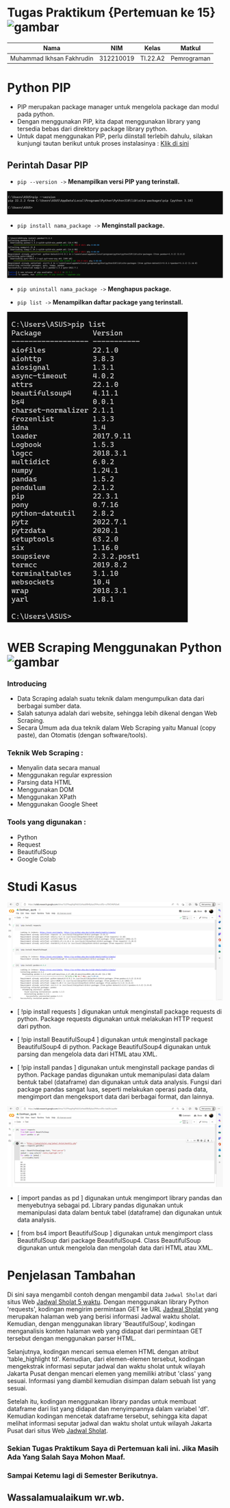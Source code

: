 # Tugas Praktikum {Pertemuan ke 15} ![gambar](https://camo.githubusercontent.com/1cf226ebd63b65195652984b96e56db54bfaa9a41690b6da6c138a40e4137393/68747470733a2f2f75706c6f61642e77696b696d656469612e6f72672f77696b6970656469612f636f6d6d6f6e732f302f30612f507974686f6e2e737667) 

|**Nama**|**NIM**|**Kelas**|**Matkul**|
|----|---|-----|------|
|Muhammad Ikhsan Fakhrudin|312210019|TI.22.A2|Pemrograman|

# Python PIP

- PIP merupakan package manager untuk mengelola package dan modul pada python.
- Dengan menggunakan PIP, kita dapat menggunakan library yang tersedia bebas dari direktory package library python.
- Untuk dapat menggunakan PIP, perlu diinstall terlebih dahulu, silakan kunjungi tautan berikut untuk proses instalasinya : [Klik di sini](https://pypi.org/)

## Perintah Dasar PIP

- `pip --version ->` **Menampilkan versi PIP yang terinstall.**

![gambar1](screenshot/ss6.png)

- `pip install nama_package ->` **Menginstall package.**

![gambar2](screenshot/ss2.png)

- `pip uninstall nama_package ->` **Menghapus package.**

- `pip list ->` **Menampilkan daftar package yang terinstall.**

![gambar3](screenshot/ss3.png)

# WEB Scraping Menggunakan Python ![gambar](https://camo.githubusercontent.com/1cf226ebd63b65195652984b96e56db54bfaa9a41690b6da6c138a40e4137393/68747470733a2f2f75706c6f61642e77696b696d656469612e6f72672f77696b6970656469612f636f6d6d6f6e732f302f30612f507974686f6e2e737667)

### Introducing

- Data Scraping adalah suatu teknik dalam mengumpulkan data dari berbagai sumber data.
- Salah satunya adalah dari website, sehingga lebih dikenal dengan Web Scraping.
- Secara Umum ada dua teknik dalam Web Scraping yaitu Manual (copy paste), dan Otomatis (dengan software/tools).

### Teknik Web Scraping :

- Menyalin data secara manual
- Menggunakan regular expression
- Parsing data HTML
- Menggunakan DOM
- Menggunakan XPath
- Menggunakan Google Sheet

### Tools yang digunakan :
- Python
- Request
- BeautifulSoup
- Google Colab

# Studi Kasus

![gambar 4](screenshot/ss4.png)


- [ !pip install requests ] digunakan untuk menginstall package requests di python. Package requests digunakan untuk melakukan HTTP request dari python.

- [ !pip install BeautifulSoup4 ] digunakan untuk menginstall package BeautifulSoup4 di python. Package BeautifulSoup4 digunakan untuk parsing dan mengelola data dari HTML atau XML.

- [ !pip install pandas ] digunakan untuk menginstall package pandas di python. Package pandas digunakan untuk memanipulasi data dalam bentuk tabel (dataframe) dan digunakan untuk data analysis. Fungsi dari package pandas sangat luas, seperti melakukan operasi pada data, mengimport dan mengeksport data dari berbagai format, dan lainnya.


![gambar5](screenshot/ss5.png)


- [ import pandas as pd ] digunakan untuk mengimport library pandas dan menyebutnya sebagai pd. Library pandas digunakan untuk memanipulasi data dalam bentuk tabel (dataframe) dan digunakan untuk data analysis.

- [ from bs4 import BeautifulSoup ] digunakan untuk mengimport class BeautifulSoup dari package BeautifulSoup4. Class BeautifulSoup digunakan untuk mengelola dan mengolah data dari HTML atau XML.

# Penjelasan Tambahan

Di sini saya mengambil contoh dengan mengambil data `Jadwal Sholat` dari situs Web [Jadwal Sholat 5 waktu](https://www.jadwalsholat.org/). Dengan menggunakan library Python 'requests', kodingan mengirim permintaan GET ke URL [Jadwal Sholat](https://jadwalsholat.org/jadwal-sholat/monthly.php) yang merupakan halaman web yang berisi informasi Jadwal waktu sholat. Kemudian, dengan menggunakan library 'BeautifulSoup', kodingan menganalisis konten halaman web yang didapat dari permintaan GET tersebut dengan menggunakan parser HTML.

Selanjutnya, kodingan mencari semua elemen HTML dengan atribut 'table_highlight td'. Kemudian, dari elemen-elemen tersebut, kodingan mengekstrak informasi seputar jadwal dan waktu sholat untuk wilayah Jakarta Pusat dengan mencari elemen yang memiliki atribut 'class' yang sesuai. Informasi yang diambil kemudian disimpan dalam sebuah list yang sesuai.

Setelah itu, kodingan menggunakan library pandas untuk membuat dataframe dari list yang didapat dan menyimpannya dalam variabel 'df'. Kemudian kodingan mencetak dataframe tersebut, sehingga kita dapat melihat informasi seputar jadwal dan waktu sholat untuk wilayah Jakarta Pusat dari situs Web [Jadwal Sholat](https://www.jadwalsholat.org/).


### Sekian Tugas Praktikum Saya di Pertemuan kali ini. Jika Masih Ada Yang Salah Saya Mohon Maaf.

### Sampai Ketemu lagi di Semester Berikutnya.

## Wassalamualaikum wr.wb.



